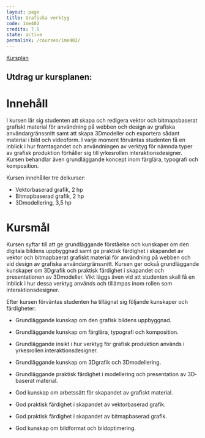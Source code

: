 ```yaml
---
layout: page
title: Grafiska verktyg
code: 1me402
credits: 7.5
state: active
permalink: /courses/1me402/
---
```


[Kursplan](/files/courseplan/1me402.pdf)

Utdrag ur kursplanen:
---

Innehåll
===
I kursen lär sig studenten att skapa och redigera vektor­ och bitmapsbaserat grafiskt 
material för användning på webben och design av grafiska användargränssnitt samt att 
skapa 3D­modeller och exportera sådant material i bild­ och videoform. I varje moment 
förväntas studenten få en inblick i hur framtagandet och användningen av verktyg för 
nämnda typer av grafisk produktion förhåller sig till yrkesrollen interaktionsdesigner.
Kursen behandlar även grundläggande koncept inom färglära, typografi och komposition.

Kursen innehåller tre delkurser:

- Vektorbaserad grafik, 2 hp 
- Bitmapbaserad grafik, 2 hp 
- 3D­modellering, 3,5 hp

Kursmål
===
Kursen syftar till att ge grundläggande förståelse och kunskaper om den digitala bildens 
uppbyggnad samt ge praktisk färdighet i skapandet av vektor­ och bitmapbaerat grafiskt 
material för användning på webben och vid design av grafiska användargränssnitt. 
Kursen ger också grundläggande kunskaper om 3D­grafik och praktisk färdighet i 
skapandet och presentationen av 3D­modeller.
Vikt läggs även vid att studenten skall få en inblick i hur dessa verktyg används och 
tillämpas inom rollen som interaktionsdesigner.

Efter kursen förväntas studenten ha tillägnat sig följande kunskaper och färdigheter:

- Grundläggande kunskap om den grafisk bildens uppbyggnad.

- Grundläggande kunskap om färglära, typografi och komposition.

- Grundläggande insikt i hur verktyg för grafisk produktion används i yrkesrollen 
interaktionsdesigner.

- Grundläggande kunskap om 3D­grafik och 3D­modellering.

- Grundläggande praktisk färdighet i modellering och presentation av 3D­baserat 
material.

- God kunskap om arbetssätt för skapandet av grafiskt material.

- God praktisk färdighet i skapandet av vektorbaserad grafik.

- God praktisk färdighet i skapandet av bitmapbaserad grafik.

- God kunskap om bildformat och bildoptimering.
